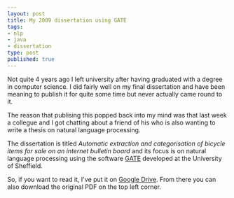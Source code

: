 ```yaml
---
layout: post
title: My 2009 dissertation using GATE
tags:
- nlp
- java
- dissertation
type: post
published: true
---
```


Not quite 4 years ago I left university after having graduated with a degree
in computer science. I did fairly well on my final dissertation and have
been meaning to publish it for quite some time but never actually came round
to it.

The reason that publising this popped back into my mind was that last week
a collegue and I got chatting about a friend of his who is also wanting to
write a thesis on natural language processing.

The dissertation is titled _Automatic extraction and categorisation of
bicycle items for sale on an internet bulletin board_ and its focus is
on natural language processing using the software [GATE](http://gate.ac.uk/)
developed at the University of Sheffield.

So, if you want to read it, I've put it on
[Google Drive](https://docs.google.com/file/d/0B8fpFPFuEud6MExRcGJmVDhBc3M/edit).
From there you can also download the original PDF on the top left corner.
